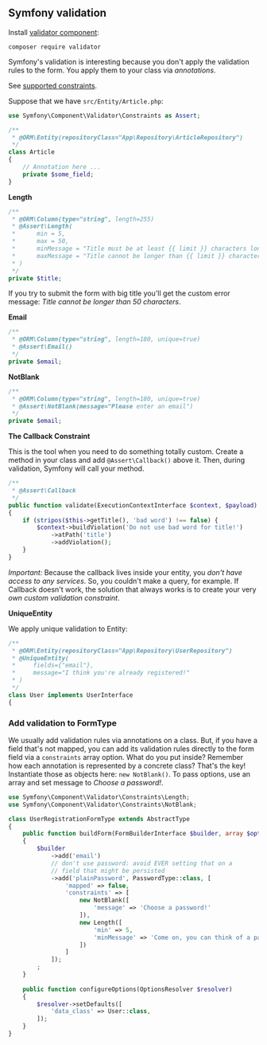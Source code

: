 ## Symfony validation

Install [validator component](https://github.com/symfony/validator):

```
composer require validator
```

Symfony's validation is interesting because you don't apply the validation rules to the form. 
You apply them to your class via *annotations*.

See [supported constraints](https://symfony.com/doc/current/validation.html#supported-constraints).

Suppose that we have `src/Entity/Article.php`:

```php
use Symfony\Component\Validator\Constraints as Assert;

/**
 * @ORM\Entity(repositoryClass="App\Repository\ArticleRepository")
 */
class Article
{
    // Annotation here ...
    private $some_field;
}
```

**Length**

```php
/**
 * @ORM\Column(type="string", length=255)
 * @Assert\Length(
 *      min = 5,
 *      max = 50,
 *      minMessage = "Title must be at least {{ limit }} characters long",
 *      maxMessage = "Title cannot be longer than {{ limit }} characters"
 * )
 */
private $title;
```

If you try to submit the form with big title you'll get the custom error message: *Title cannot be longer than 50 characters*.

**Email**

```php
/**
 * @ORM\Column(type="string", length=180, unique=true)
 * @Assert\Email()
 */
private $email;
```

**NotBlank**

```php
/**
 * @ORM\Column(type="string", length=180, unique=true)
 * @Assert\NotBlank(message="Please enter an email")
 */
private $email;
```

**The Callback Constraint**

This is the tool when you need to do something totally custom. Create a method in your class and add `@Assert\Callback()` above it. Then, during validation, Symfony will call your method. 

```php
/**
 * @Assert\Callback
 */
public function validate(ExecutionContextInterface $context, $payload)
{
    if (stripos($this->getTitle(), 'bad word') !== false) {
        $context->buildViolation('Do not use bad word for title!')
            ->atPath('title')
            ->addViolation();
    }
}
```

*Important:* Because the callback lives inside your entity, you *don't have access to any services*. 
So, you couldn't make a query, for example. If Callback doesn't work, the solution that always works is to create your very *own custom validation constraint*.

**UniqueEntity**

We apply unique validation to Entity:

```php
/**
 * @ORM\Entity(repositoryClass="App\Repository\UserRepository")
 * @UniqueEntity(
 *     fields={"email"},
 *     message="I think you're already registered!"
 * )
 */
class User implements UserInterface
{
```

### Add validation to FormType

We usually add validation rules via annotations on a class. 
But, if you have a field that's not mapped, you can add its validation rules directly to the form field via a `constraints` array option. 
What do you put inside? Remember how each annotation is represented by a concrete class? 
That's the key! Instantiate those as objects here: `new NotBlank()`. 
To pass options, use an array and set message to *Choose a password!*.

```php
use Symfony\Component\Validator\Constraints\Length;
use Symfony\Component\Validator\Constraints\NotBlank;

class UserRegistrationFormType extends AbstractType
{
    public function buildForm(FormBuilderInterface $builder, array $options)
    {
        $builder
            ->add('email')
            // don't use password: avoid EVER setting that on a
            // field that might be persisted
            ->add('plainPassword', PasswordType::class, [
                'mapped' => false,
                'constraints' => [
                    new NotBlank([
                        'message' => 'Choose a password!'
                    ]),
                    new Length([
                        'min' => 5,
                        'minMessage' => 'Come on, you can think of a password longer than that!'
                    ])
                ]
            ]);
        ;
    }
    
    public function configureOptions(OptionsResolver $resolver)
    {
        $resolver->setDefaults([
            'data_class' => User::class,
        ]);
    }
}
```
